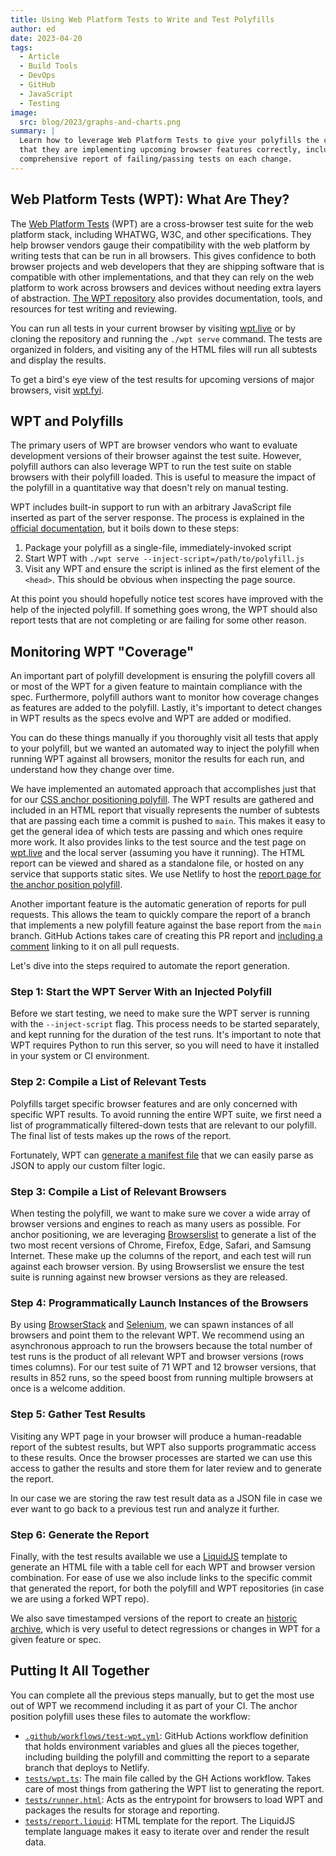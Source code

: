 ```yaml
---
title: Using Web Platform Tests to Write and Test Polyfills
author: ed
date: 2023-04-20
tags:
  - Article
  - Build Tools
  - DevOps
  - GitHub
  - JavaScript
  - Testing
image:
  src: blog/2023/graphs-and-charts.png
summary: |
  Learn how to leverage Web Platform Tests to give your polyfills the confidence
  that they are implementing upcoming browser features correctly, including a
  comprehensive report of failing/passing tests on each change.
---
```


## Web Platform Tests (WPT): What Are They?

The [Web Platform Tests](https://web-platform-tests.org/) (WPT) are a
cross-browser test suite for the web platform stack, including WHATWG, W3C, and
other specifications. They help browser vendors gauge their compatibility with
the web platform by writing tests that can be run in all browsers. This gives
confidence to both browser projects and web developers that they are shipping
software that is compatible with other implementations, and that they can rely
on the web platform to work across browsers and devices without needing extra
layers of abstraction. [The WPT
repository](https://github.com/web-platform-tests/wpt) also provides
documentation, tools, and resources for test writing and reviewing.

You can run all tests in your current browser by visiting
[wpt.live](https://wpt.live) or by cloning the repository and running the `./wpt
serve` command. The tests are organized in folders, and visiting any of the HTML
files will run all subtests and display the results.

To get a bird's eye view of the test results for upcoming versions of major
browsers, visit [wpt.fyi](https://wpt.fyi).

## WPT and Polyfills

The primary users of WPT are browser vendors who want to evaluate development
versions of their browser against the test suite. However, polyfill authors can
also leverage WPT to run the test suite on stable browsers with their polyfill
loaded. This is useful to measure the impact of the polyfill in a quantitative
way that doesn't rely on manual testing.

WPT includes built-in support to run with an arbitrary JavaScript file inserted
as part of the server response. The process is explained in the [official
documentation](https://web-platform-tests.org/running-tests/testing-polyfills.html),
but it boils down to these steps:

1. Package your polyfill as a single-file, immediately-invoked script
2. Start WPT with `./wpt serve --inject-script=/path/to/polyfill.js`
3. Visit any WPT and ensure the script is inlined as the first element of the
   `<head>`. This should be obvious when inspecting the page source.

At this point you should hopefully notice test scores have improved with the
help of the injected polyfill. If something goes wrong, the WPT should also
report tests that are not completing or are failing for some other reason.

## Monitoring WPT "Coverage"

An important part of polyfill development is ensuring the polyfill covers all or
most of the WPT for a given feature to maintain compliance with the spec.
Furthermore, polyfill authors want to monitor how coverage changes as features
are added to the polyfill. Lastly, it's important to detect changes in WPT
results as the specs evolve and WPT are added or modified.

You can do these things manually if you thoroughly visit all tests that apply to
your polyfill, but we wanted an automated way to inject the polyfill when
running WPT against all browsers, monitor the results for each run, and
understand how they change over time.

We have implemented an automated approach that accomplishes just that for our
[CSS anchor positioning
polyfill](https://github.com/oddbird/css-anchor-positioning/). The WPT results
are gathered and included in an HTML report that visually represents the number
of subtests that are passing each time a commit is pushed to `main`. This makes
it easy to get the general idea of which tests are passing and which ones
require more work. It also provides links to the test source and the test page
on [wpt.live](https://wpt.live) and the local server (assuming you have it
running). The HTML report can be viewed and shared as a standalone file, or
hosted on any service that supports static sites. We use Netlify to host the
[report page for the anchor position
polyfill](https://anchor-position-wpt.netlify.app/).

Another important feature is the automatic generation of reports for pull
requests. This allows the team to quickly compare the report of a branch that
implements a new polyfill feature against the base report from the `main`
branch. GitHub Actions takes care of creating this PR report and [including a
comment](https://github.com/oddbird/css-anchor-positioning/pull/90#issuecomment-1458115810)
linking to it on all pull requests.

Let's dive into the steps required to automate the report generation.

### Step 1: Start the WPT Server With an Injected Polyfill

Before we start testing, we need to make sure the WPT server is running with the
`--inject-script` flag. This process needs to be started separately, and kept
running for the duration of the test runs. It's important to note that WPT
requires Python to run this server, so you will need to have it installed in
your system or CI environment.

### Step 2: Compile a List of Relevant Tests

Polyfills target specific browser features and are only concerned with specific
WPT results. To avoid running the entire WPT suite, we first need a list of
programmatically filtered-down tests that are relevant to our polyfill. The
final list of tests makes up the rows of the report.

Fortunately, WPT can [generate a manifest
file](https://web-platform-tests.org/running-tests/command-line-arguments.html?highlight=manifest#manifest)
that we can easily parse as JSON to apply our custom filter logic.

### Step 3: Compile a List of Relevant Browsers

When testing the polyfill, we want to make sure we cover a wide array of browser
versions and engines to reach as many users as possible. For anchor positioning,
we are leveraging [Browserslist](https://browsersl.ist/) to generate a list of
the two most recent versions of Chrome, Firefox, Edge, Safari, and Samsung
Internet. These make up the columns of the report, and each test will run
against each browser version. By using Browserslist we ensure the test suite is
running against new browser versions as they are released.

### Step 4: Programmatically Launch Instances of the Browsers

By using [BrowserStack](https://www.browserstack.com/) and
[Selenium](https://selenium.dev), we can spawn instances of all browsers and
point them to the relevant WPT. We recommend using an asynchronous approach to
run the browsers because the total number of test runs is the product of all
relevant WPT and browser versions (rows times columns). For our test suite of 71
WPT and 12 browser versions, that results in 852 runs, so the speed boost from
running multiple browsers at once is a welcome addition.

### Step 5: Gather Test Results

Visiting any WPT page in your browser will produce a human-readable report of
the subtest results, but WPT also supports programmatic access to these results.
Once the browser processes are started we can use this access to gather the
results and store them for later review and to generate the report.

In our case we are storing the raw test result data as a JSON file in case we
ever want to go back to a previous test run and analyze it further.

### Step 6: Generate the Report

Finally, with the test results available we use a
[LiquidJS](https://liquidjs.com/) template to generate an HTML file with a table
cell for each WPT and browser version combination. For ease of use we also
include links to the specific commit that generated the report, for both the
polyfill and WPT repositories (in case we are using a forked WPT repo).

We also save timestamped versions of the report to create an [historic
archive](https://anchor-position-wpt.netlify.app/history.html), which is very
useful to detect regressions or changes in WPT for a given feature or spec.

## Putting It All Together

You can complete all the previous steps manually, but to get the most use out of
WPT we recommend including it as part of your CI. The anchor position polyfill
uses these files to automate the workflow:

- [`.github/workflows/test-wpt.yml`](https://github.com/oddbird/css-anchor-positioning/blob/63486097aeb4d2cda5bff03a4f7bef26bef8d1ba/.github/workflows/test-wpt.yml):
  GitHub Actions workflow definition that holds environment variables and glues
  all the pieces together, including building the polyfill and committing the
  report to a separate branch that deploys to Netlify.
- [`tests/wpt.ts`](https://github.com/oddbird/css-anchor-positioning/blob/63486097aeb4d2cda5bff03a4f7bef26bef8d1ba/tests/wpt.ts):
  The main file called by the GH Actions workflow. Takes care of most things
  from gathering the WPT list to generating the report.
- [`tests/runner.html`](https://github.com/oddbird/css-anchor-positioning/blob/63486097aeb4d2cda5bff03a4f7bef26bef8d1ba/tests/runner.html):
  Acts as the entrypoint for browsers to load WPT and packages the results for
  storage and reporting.
- [`tests/report.liquid`](https://github.com/oddbird/css-anchor-positioning/blob/63486097aeb4d2cda5bff03a4f7bef26bef8d1ba/tests/report.liquid):
  HTML template for the report. The LiquidJS template language makes it easy to
  iterate over and render the result data.
